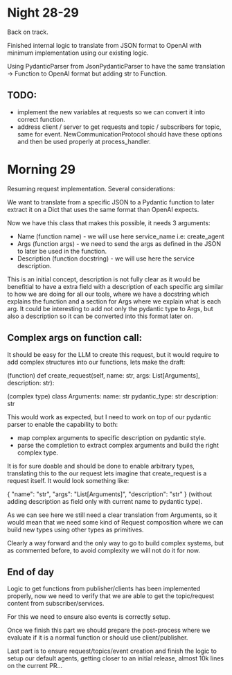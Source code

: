 # Night 28-29

Back on track.

Finished internal logic to translate from JSON format to OpenAI with minimum implementation using our existing logic.

Using PydanticParser from JsonPydanticParser to have the same translation -> Function to OpenAI format but adding str to Function.


## TODO:
- implement the new variables at requests so we can convert it into correct function.
- address client / server to get requests and topic / subscribers for topic, same for event. NewCommunicationProtocol should have these options and then be used properly at process_handler.

# Morning 29

Resuming request implementation. Several considerations:

We want to translate from a specific JSON to a Pydantic function to later extract it on a Dict that uses the same format than OpenAI expects.

Now we have this class that makes this possible, it needs 3 arguments:

- Name (function name) - we will use here service_name i.e: create_agent
- Args (function args) - we need to send the args as defined in the JSON to later be used in the function.
- Description (function docstring) - we will use here the service description.

This is an initial concept, description is not fully clear as it would be benefitial to have a extra field with a description of each specific arg similar to how we are doing for all our tools, where we have a docstring which explains the function and a section for Args where we explain what is each arg. It could be interesting to add not only the pydantic type to Args, but also a description so it can be converted into this format later on.


## Complex args on function call:

It should be easy for the LLM to create this request, but it would require to add complex structures into our functions, lets make the draft:

(function)
def create_request(self, name: str, args: List[Arguments], description: str):

(complex type)
class Arguments:
    name: str
    pydantic_type: str
    description: str


This would work as expected, but I need to work on top of our pydantic parser to enable the capability to both:
- map complex arguments to specific description on pydantic style.
- parse the completion to extract complex arguments and build the right complex type.

It is for sure doable and should be done to enable arbitrary types, translating this to the our request lets imagine that create_request is a request itself. It would look something like:

{ 
    "name": "str",
    "args": "List[Arguments]",
    "description": "str"
}
(without adding description as field only with current name to pydantic type).

As we can see here we still need a clear translation from Arguments, so it would mean that we need some kind of Request composition where we can build new types using other types as primitives.

Clearly a way forward and the only way to go to build complex systems, but as commented before, to avoid complexity we will not do it for now.

## End of day

Logic to get functions from publisher/clients has been implemented properly, now we need to verify that we are able to get the topic/request content from subscriber/services.

For this we need to ensure also events is correctly setup.

Once we finish this part we should prepare the post-process where we evaluate if it is a normal function or should use client/publisher.

Last part is to ensure request/topics/event creation and finish the logic to setup our default agents, getting closer to an initial release, almost 10k lines on the current PR...